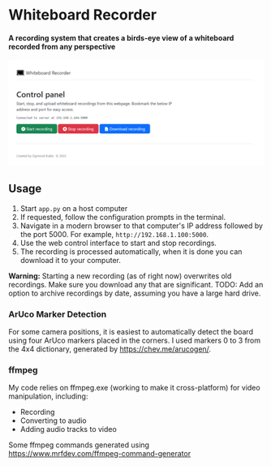 # Whiteboard Recorder
#### A recording system that creates a birds-eye view of a whiteboard recorded from any perspective

![Screenshot of web interface](/screenshots/web-interface.png)

## Usage
1. Start `app.py` on a host computer
2. If requested, follow the configuration prompts in the terminal.
3. Navigate in a modern browser to that computer's IP address followed by the port 5000. For example, `http://192.168.1.100:5000`.
4. Use the web control interface to start and stop recordings.
5. The recording is processed automatically, when it is done you can download it to your computer.

**Warning:** Starting a new recording (as of right now) overwrites old recordings. Make sure you download any that are significant. TODO: Add an option to archive recordings by date, assuming you have a large hard drive.

### ArUco Marker Detection
For some camera positions, it is easiest to automatically detect the board using four ArUco markers placed in the corners. I used markers 0 to 3 from the 4x4 dictionary, generated by https://chev.me/arucogen/.

### ffmpeg
My code relies on ffmpeg.exe (working to make it cross-platform) for video manipulation, including:
- Recording
- Converting to audio
- Adding audio tracks to video

Some ffmpeg commands generated using https://www.mrfdev.com/ffmpeg-command-generator